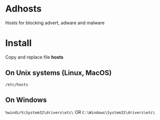 # Adhosts
Hosts for blocking advert, adware and malware

# Install
Copy and replace file **hosts**
## On Unix systems (Linux, MacOS)
```/etc/hosts```
## On Windows
```%windir%\System32\drivers\etc\``` OR ```C:\Windows\System32\drivers\etc\```
